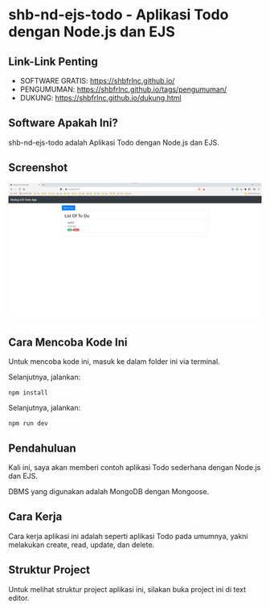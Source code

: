 # shb-nd-ejs-todo - Aplikasi Todo dengan Node.js dan EJS

## Link-Link Penting

- SOFTWARE GRATIS: https://shbfrlnc.github.io/
- PENGUMUMAN: https://shbfrlnc.github.io/tags/pengumuman/
- DUKUNG: https://shbfrlnc.github.io/dukung.html

## Software Apakah Ini?

shb-nd-ejs-todo adalah Aplikasi Todo dengan Node.js dan EJS.

## Screenshot

![ScreenShot](.readme-assets/shb-nd-ejs-todo-1.png?raw=true)

## Cara Mencoba Kode Ini

Untuk mencoba kode ini, masuk ke dalam folder ini via terminal.

Selanjutnya, jalankan:

```
npm install
```

Selanjutnya, jalankan:

```
npm run dev
```

## Pendahuluan

Kali ini, saya akan memberi contoh aplikasi Todo sederhana dengan Node.js dan EJS.

DBMS yang digunakan adalah MongoDB dengan Mongoose.

## Cara Kerja

Cara kerja aplikasi ini adalah seperti aplikasi Todo pada umumnya, yakni melakukan create, read, update, dan delete.

## Struktur Project

Untuk melihat struktur project aplikasi ini, silakan buka project ini di text editor.
